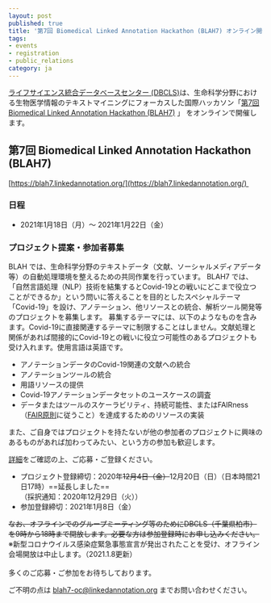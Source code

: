 ```yaml
---
layout: post
published: true
title: '第7回 Biomedical Linked Annotation Hackathon (BLAH7) オンライン開催案内・プロジェクト提案募集'
tags:
- events
- registration
- public_relations
category: ja
---
```

[ライフサイエンス統合データベースセンター (DBCLS)](https://dbcls.rois.ac.jp)は、生命科学分野における生物医学情報のテキストマイニングにフォーカスした国際ハッカソン「[第7回 Biomedical Linked Annotation Hackathon (BLAH7)](https://blah7.linkedannotation.org/home) 」 をオンラインで開催します。<br />

## 第7回 Biomedical Linked Annotation Hackathon (BLAH7)
[https://blah7.linkedannotation.org/](https://blah7.linkedannotation.org/) 

### 日程
* 2021年1月18日（月）〜 2021年1月22日（金）

### プロジェクト提案・参加者募集
BLAH では、生命科学分野のテキストデータ（文献、ソーシャルメディアデータ等）の自動処理環境を整えるための共同作業を行っています。
BLAH7 では、「自然言語処理（NLP）技術を結集するとCovid-19との戦いにどこまで役立つことができるか」という問いに答えることを目的としたスペシャルテーマ「Covid-19」を設け、アノテーション、他リソースとの統合、解析ツール開発等のプロジェクトを募集します。
募集するテーマには、以下のようなものを含みます。Covid-19に直接関連するテーマに制限することはしません。文献処理と関係があれば間接的にCovid-19との戦いに役立つ可能性のあるプロジェクトも受け入れます。使用言語は英語です。

* アノテーションデータのCovid-19関連の文献への統合
* アノテーションツールの統合
* 用語リソースの提供
* Covid-19アノテーションデータセットのユースケースの調査
* データまたはツールのスケーラビリティ、持続可能性、またはFAIRness（[FAIR原則](https://biosciencedbc.jp/about-us/report/fair-data-principle/)に従うこと）を達成するためのリソースの実装

また、ご自身ではプロジェクトを持たないが他の参加者のプロジェクトに興味のあるものがあれば加わってみたい、という方の参加も歓迎します。

[詳細](http://blah7.linkedannotation.org/calls)をご確認の上、ご応募・ご登録ください。

* プロジェクト登録締切：2020年<del>12月4日（金）</del>12月20日（日）（日本時間21日17時）==延長しました==<br/>
（採択通知：2020年12月29日（火））
* 参加登録締切：2021年1月8日（金）

<del>なお、オフラインでのグループミーティング等のためにDBCLS（千葉県柏市）を9時から18時まで開放します。必要な方は参加登録時にお申し込みください。</del><br />
※新型コロナウイルス感染症緊急事態宣言が発出されたことを受け、オフライン会場開放は中止します。（2021.1.8更新）
<br />
<br />
多くのご応募・ご参加をお待ちしております。

ご不明の点は blah7-oc@linkedannotation.org までお問い合わせください。
